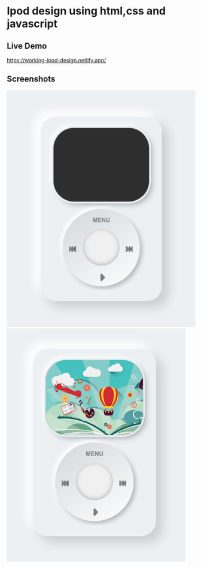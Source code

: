 # Ipod design using html,css and javascript

## Live Demo
https://working-ipod-design.netlify.app/

## Screenshots
![alt text](Ipod1.png)
![alt text](ipod2.png)

